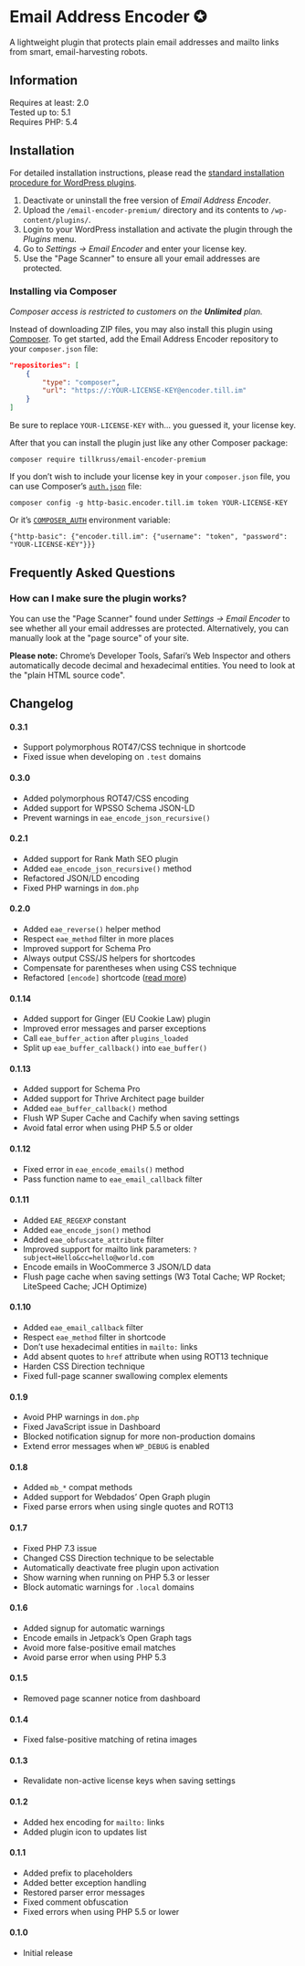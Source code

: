 # Email Address Encoder ✪

A lightweight plugin that protects plain email addresses and mailto links from smart, email-harvesting robots.

## Information

Requires at least: 2.0  
Tested up to: 5.1  
Requires PHP: 5.4

## Installation

For detailed installation instructions, please read the [standard installation procedure for WordPress plugins](http://codex.wordpress.org/Managing_Plugins#Installing_Plugins).

1. Deactivate or uninstall the free version of *Email Address Encoder*.
2. Upload the `/email-encoder-premium/` directory and its contents to `/wp-content/plugins/`.
3. Login to your WordPress installation and activate the plugin through the _Plugins_ menu.
4. Go to _Settings -> Email Encoder_ and enter your license key.
5. Use the "Page Scanner" to ensure all your email addresses are protected.

### Installing via Composer

_Composer access is restricted to customers on the **Unlimited** plan._

Instead of downloading ZIP files, you may also install this plugin using [Composer](https://getcomposer.org/). To get started, add the Email Address Encoder repository to your `composer.json` file:

```json
"repositories": [
    {
        "type": "composer",
        "url": "https://:YOUR-LICENSE-KEY@encoder.till.im"
    }
]
```

Be sure to replace `YOUR-LICENSE-KEY` with... you guessed it, your license key.

After that you can install the plugin just like any other Composer package:

```
composer require tillkruss/email-encoder-premium
```

If you don’t wish to include your license key in your `composer.json` file, you can use Composer’s [`auth.json`](https://getcomposer.org/doc/articles/http-basic-authentication.md) file:

```
composer config -g http-basic.encoder.till.im token YOUR-LICENSE-KEY
```

Or it’s [`COMPOSER_AUTH`](https://getcomposer.org/doc/03-cli.md#composer-auth) environment variable:

```
{"http-basic": {"encoder.till.im": {"username": "token", "password": "YOUR-LICENSE-KEY"}}}
```

## Frequently Asked Questions

### How can I make sure the plugin works?

You can use the "Page Scanner" found under _Settings -> Email Encoder_ to see whether all your email addresses are protected. Alternatively, you can manually look at the "page source" of your site.

**Please note:** Chrome’s Developer Tools, Safari’s Web Inspector and others automatically decode decimal and hexadecimal entities. You need to look at the "plain HTML source code".

## Changelog

#### 0.3.1

- Support polymorphous ROT47/CSS technique in shortcode
- Fixed issue when developing on `.test` domains

#### 0.3.0

- Added polymorphous ROT47/CSS encoding
- Added support for WPSSO Schema JSON-LD
- Prevent warnings in `eae_encode_json_recursive()`

#### 0.2.1

- Added support for Rank Math SEO plugin
- Added `eae_encode_json_recursive()` method
- Refactored JSON/LD encoding
- Fixed PHP warnings in `dom.php`

#### 0.2.0

- Added `eae_reverse()` helper method
- Respect `eae_method` filter in more places
- Improved support for Schema Pro
- Always output CSS/JS helpers for shortcodes
- Compensate for parentheses when using CSS technique
- Refactored `[encode]` shortcode ([read more](https://encoder.till.im/guide#shortcode))

#### 0.1.14

- Added support for Ginger (EU Cookie Law) plugin
- Improved error messages and parser exceptions
- Call `eae_buffer_action` after `plugins_loaded`
- Split up `eae_buffer_callback()` into `eae_buffer()`

#### 0.1.13

- Added support for Schema Pro
- Added support for Thrive Architect page builder
- Added `eae_buffer_callback()` method
- Flush WP Super Cache and Cachify when saving settings
- Avoid fatal error when using PHP 5.5 or older

#### 0.1.12

- Fixed error in `eae_encode_emails()` method
- Pass function name to `eae_email_callback` filter

#### 0.1.11

- Added `EAE_REGEXP` constant
- Added `eae_encode_json()` method
- Added `eae_obfuscate_attribute` filter
- Improved support for mailto link parameters: `?subject=Hello&cc=hello@world.com`
- Encode emails in WooCommerce 3 JSON/LD data
- Flush page cache when saving settings (W3 Total Cache; WP Rocket; LiteSpeed Cache; JCH Optimize)

#### 0.1.10

- Added `eae_email_callback` filter
- Respect `eae_method` filter in shortcode
- Don’t use hexadecimal entities in `mailto:` links
- Add absent quotes to `href` attribute when using ROT13 technique
- Harden CSS Direction technique
- Fixed full-page scanner swallowing complex elements

#### 0.1.9

- Avoid PHP warnings in `dom.php`
- Fixed JavaScript issue in Dashboard
- Blocked notification signup for more non-production domains
- Extend error messages when `WP_DEBUG` is enabled

#### 0.1.8

- Added `mb_*` compat methods
- Added support for Webdados’ Open Graph plugin
- Fixed parse errors when using single quotes and ROT13

#### 0.1.7

- Fixed PHP 7.3 issue
- Changed CSS Direction technique to be selectable
- Automatically deactivate free plugin upon activation
- Show warning when running on PHP 5.3 or lesser
- Block automatic warnings for `.local` domains

#### 0.1.6

- Added signup for automatic warnings
- Encode emails in Jetpack’s Open Graph tags
- Avoid more false-positive email matches
- Avoid parse error when using PHP 5.3

#### 0.1.5

- Removed page scanner notice from dashboard

#### 0.1.4

- Fixed false-positive matching of retina images

#### 0.1.3

- Revalidate non-active license keys when saving settings

#### 0.1.2

- Added hex encoding for `mailto:` links
- Added plugin icon to updates list

#### 0.1.1

- Added prefix to placeholders
- Added better exception handling
- Restored parser error messages
- Fixed comment obfuscation
- Fixed errors when using PHP 5.5 or lower

#### 0.1.0

- Initial release
